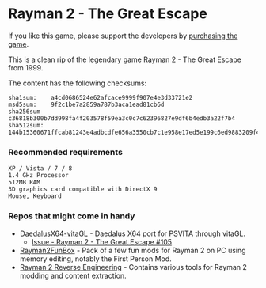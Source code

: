 # Rayman 2 - The Great Escape

If you like this game, please support the developers by [purchasing the game](https://store.ubi.com/upc/anz/rayman-2--the-great-escape/57062ec088a7e316728b465a.html).

This is a clean rip of the legendary game Rayman 2 - The Great Escape from 1999.

The content has the following checksums:
````
sha1sum:    a4cd0686524e62afcace9999f907e4e3d33721e2
msd5sum:    9f2c1be7a2859a787b3aca1ead81cb6d
sha256sum   c36818b300b7dd998fa4f203578f59ea3c0c7c62396827e9df6b4edb3a22f7b4
sha512sum:  144b15360671ffcab81243e4adbcdfe656a3550cb7c1e958e17ed5e199c6ed9883209f455f0247e98e7f249d32adf880b3bf0913b3eb22201a9af99f8207b0d3
````

### Recommended requirements
````
XP / Vista / 7 / 8
1.4 GHz Processor
512MB RAM
3D graphics card compatible with DirectX 9
Mouse, Keyboard
````

### Repos that might come in handy
- [DaedalusX64-vitaGL](https://github.com/Rinnegatamante/DaedalusX64-vitaGL) - Daedalus X64 port for PSVITA through vitaGL.
  - [Issue - Rayman 2 - The Great Escape #105](https://github.com/Rinnegatamante/DaedalusX64-vitaGL-Compatibility/issues/105)
- [Rayman2FunBox](https://github.com/rtsonneveld/Rayman2FunBox) - Pack of a few fun mods for Rayman 2 on PC using memory editing, notably the First Person Mod.
- [Rayman 2 Reverse Engineering](https://github.com/szymski/Rayman2Lib) - Contains various tools for Rayman 2 modding and content extraction.
